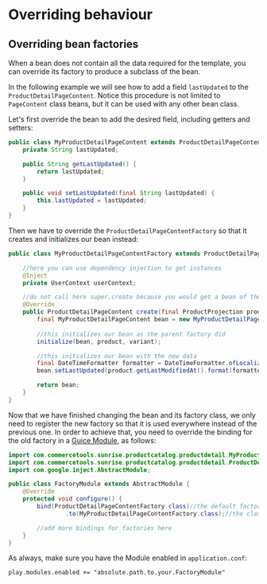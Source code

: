 # Overriding behaviour

## Overriding bean factories

When a bean does not contain all the data required for the template, you can override its factory to produce a subclass of the bean.

In the following example we will see how to add a field `lastUpdated` to the `ProductDetailPageContent`. Notice this procedure is not limited to `PageContent` class beans, but it can be used with any other bean class.

Let's first override the bean to add the desired field, including getters and setters:

```java
public class MyProductDetailPageContent extends ProductDetailPageContent {
    private String lastUpdated;

    public String getLastUpdated() {
        return lastUpdated;
    }

    public void setLastUpdated(final String lastUpdated) {
        this.lastUpdated = lastUpdated;
    }
}
```

Then we have to override the `ProductDetailPageContentFactory` so that it creates and initializes our bean instead:

```java
public class MyProductDetailPageContentFactory extends ProductDetailPageContentFactory {

    //here you can use dependency injection to get instances
    @Inject
    private UserContext userContext;

    //do not call here super.create because you would get a bean of the original class and not the subclass
    @Override
    public ProductDetailPageContent create(final ProductProjection product, final ProductVariant variant) {
        final MyProductDetailPageContent bean = new MyProductDetailPageContent();
        
        //this initializes our bean as the parent factory did 
        initialize(bean, product, variant);

        //this initializes our bean with the new data
        final DateTimeFormatter formatter = DateTimeFormatter.ofLocalizedDate(FormatStyle.FULL).withLocale(userContext.locale());
        bean.setLastUpdated(product.getLastModifiedAt().format(formatter));

        return bean;
    }
}
```

Now that we have finished changing the bean and its factory class, we only need to register the new factory so that it is used everywhere instead of the previous one. In order to achieve that, you need to override the binding for the old factory in a [Guice Module](https://google.github.io/guice/api-docs/latest/javadoc/index.html?com/google/inject/Module.html), as follows:

```java
import com.commercetools.sunrise.productcatalog.productdetail.MyProductDetailPageContentFactory;
import com.commercetools.sunrise.productcatalog.productdetail.ProductDetailPageContentFactory;
import com.google.inject.AbstractModule;

public class FactoryModule extends AbstractModule {
    @Override
    protected void configure() {
        bind(ProductDetailPageContentFactory.class)//the default factory class for the creation
                .to(MyProductDetailPageContentFactory.class);//the class you want to use instead

        //add more bindings for factories here
    }
}

```

As always, make sure you have the Module enabled in `application.conf`:

```
play.modules.enabled += "absolute.path.to.your.FactoryModule"
```
